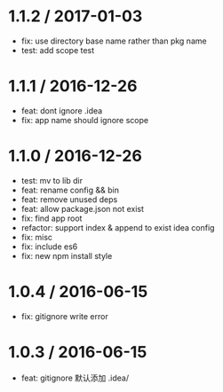 1.1.2 / 2017-01-03
==================

  * fix: use directory base name rather than pkg name
  * test: add scope test

1.1.1 / 2016-12-26
==================

  * feat: dont ignore .idea
  * fix: app name should ignore scope

1.1.0 / 2016-12-26
==================

  * test: mv to lib dir
  * feat: rename config && bin
  * feat: remove unused deps
  * feat: allow package.json not exist
  * fix: find app root
  * refactor: support index & append to exist idea config
  * fix: misc
  * fix: include es6
  * fix: new npm install style

1.0.4 / 2016-06-15
==================

  * fix: gitignore write error

1.0.3 / 2016-06-15
==================

  * feat: gitignore 默认添加 .idea/
